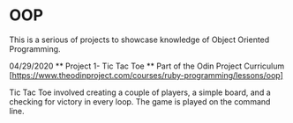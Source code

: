 # OOP

This is a serious of projects to showcase knowledge of Object Oriented Programming.

04/29/2020   ** Project 1- Tic Tac Toe ** 
Part of the Odin Project Curriculum [https://www.theodinproject.com/courses/ruby-programming/lessons/oop]

Tic Tac Toe involved creating a couple of players, a simple board, and a checking for victory in every loop. The game is played on the command line. 



